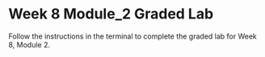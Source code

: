 # Week 8 Module_2 Graded Lab

Follow the instructions in the terminal to complete the graded lab for Week 8, Module 2.